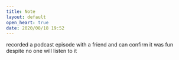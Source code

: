 ```yaml
---
title: Note
layout: default
open_heart: true
date: 2020/08/18 19:52
---
```


recorded a podcast episode with a friend and can confirm it was fun despite no one will listen to it

